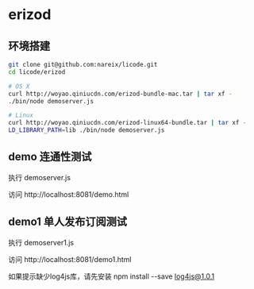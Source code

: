 # erizod

## 环境搭建

```bash
git clone git@github.com:nareix/licode.git
cd licode/erizod

# OS X
curl http://woyao.qiniucdn.com/erizod-bundle-mac.tar | tar xf -
./bin/node demoserver.js

# Linux
curl http://woyao.qiniucdn.com/erizod-linux64-bundle.tar | tar xf -
LD_LIBRARY_PATH=lib ./bin/node demoserver.js
```

## demo 连通性测试

执行 demoserver.js

访问 http://localhost:8081/demo.html

## demo1 单人发布订阅测试

执行 demoserver1.js

访问 http://localhost:8081/demo1.html

如果提示缺少log4js库，请先安装 npm install --save log4js@1.0.1
